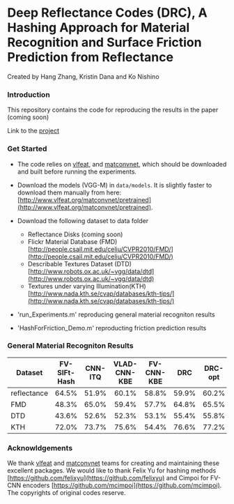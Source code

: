 # Deep Reflectance Codes (DRC), A Hashing Approach for Material Recognition and Surface Friction Prediction from Reflectance 

Created by Hang Zhang, Kristin Dana and Ko Nishino

###   Introduction

This repository contains the code for reproducing the results in the paper (coming soon)

Link to the [project](http://www.hangzh.com/Friction.html)

### Get Started

* The code relies on [vlfeat](http://www.vlfeat.org/), and [matconvnet](http://www.vlfeat.org/matconvnet), which should be downloaded and built before running the experiments. 

* Download the models (VGG-M) in `data/models`. It is slightly faster to download them manually from here: [http://www.vlfeat.org/matconvnet/pretrained](http://www.vlfeat.org/matconvnet/pretrained).

* Download the following dataset to data folder
    * Reflectance Disks (coming soon)  
    * Flickr Material Database (FMD) [http://people.csail.mit.edu/celiu/CVPR2010/FMD/](http://people.csail.mit.edu/celiu/CVPR2010/FMD/) 
    * Describable Textures Dataset (DTD) [http://www.robots.ox.ac.uk/~vgg/data/dtd](http://www.robots.ox.ac.uk/~vgg/data/dtd)
    * Textures under varying Illumination(KTH) [http://www.nada.kth.se/cvap/databases/kth-tips/](http://www.nada.kth.se/cvap/databases/kth-tips/)

* 'run_Experiments.m' reproducing general material recogniton results

*  'HashForFriction_Demo.m' reproducting friction prediction results

###   General Material Recogniton Results


Dataset         | FV-SIFt-Hash | CNN-ITQ | VLAD-CNN-KBE | FV-CNN-KBE |   DRC    |  DRC-opt
--------------- |:-----------:|:-------:|:------------:|:----------:|:--------:|:----------:
reflectance     | 64.5%       | 51.9%   | 60.1%        | 58.8%      |   59.9%  | 60.2%
FMD             | 48.3%       | 65.0%   | 59.4%        | 57.7%      |   64.8%  | 65.5%
DTD             | 43.6%       | 52.6%   | 52.3%        | 53.1%      |   55.4%  | 55.8%
KTH             | 72.0%       | 73.7%   | 75.6%        | 54.4%      |   76.6%  | 77.2%


### Acknowldgements

We thank [vlfeat](http://www.vlfeat.org/) and [matconvnet](http://www.vlfeat.org/matconvnet) teams for creating and maintaining these excellent packages. We would like to thank Felix Yu for hashing methods [https://github.com/felixyu](https://github.com/felixyu) and Cimpoi for FV-CNN encoders [https://github.com/mcimpoi](https://github.com/mcimpoi). The copyrights of original codes reserve. 
